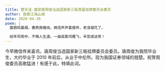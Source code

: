 ```yaml
---
title: 楚天谣·喜获唐周俊当选国家新三板首届挂牌委员会委员
author: 放歌江海山阙
date: 2020-04-30
poem: |
  喜鹊鸣晨烟，春燕房檐绕。微信声声喜报传，老泪凝花了。

  经年风雨中，不悔人生道。一曲高歌鸿雁飞，辛苦成谈笑！
---
```


今早微信传来喜讯，唐周俊当选国家新三板挂牌委员会委员。唐周俊为我院毕业生，大约毕业于 2010 年前后，从业于中伦所。现为我国证券领域的翘楚。祝贺周俊委员高歌猛进！有感于此，特填此词。
